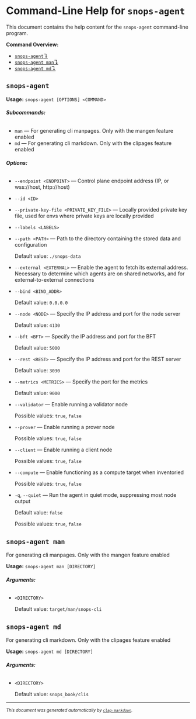 # Command-Line Help for `snops-agent`

This document contains the help content for the `snops-agent` command-line program.

**Command Overview:**

* [`snops-agent`↴](#snops-agent)
* [`snops-agent man`↴](#snops-agent-man)
* [`snops-agent md`↴](#snops-agent-md)

## `snops-agent`

**Usage:** `snops-agent [OPTIONS] <COMMAND>`

###### **Subcommands:**

* `man` — For generating cli manpages. Only with the mangen feature enabled
* `md` — For generating cli markdown. Only with the clipages feature enabled

###### **Options:**

* `--endpoint <ENDPOINT>` — Control plane endpoint address (IP, or wss://host, http://host)
* `--id <ID>`
* `--private-key-file <PRIVATE_KEY_FILE>` — Locally provided private key file, used for envs where private keys are locally provided
* `--labels <LABELS>`
* `--path <PATH>` — Path to the directory containing the stored data and configuration

  Default value: `./snops-data`
* `--external <EXTERNAL>` — Enable the agent to fetch its external address. Necessary to determine which agents are on shared networks, and for external-to-external connections
* `--bind <BIND_ADDR>`

  Default value: `0.0.0.0`
* `--node <NODE>` — Specify the IP address and port for the node server

  Default value: `4130`
* `--bft <BFT>` — Specify the IP address and port for the BFT

  Default value: `5000`
* `--rest <REST>` — Specify the IP address and port for the REST server

  Default value: `3030`
* `--metrics <METRICS>` — Specify the port for the metrics

  Default value: `9000`
* `--validator` — Enable running a validator node

  Possible values: `true`, `false`

* `--prover` — Enable running a prover node

  Possible values: `true`, `false`

* `--client` — Enable running a client node

  Possible values: `true`, `false`

* `--compute` — Enable functioning as a compute target when inventoried

  Possible values: `true`, `false`

* `-q`, `--quiet` — Run the agent in quiet mode, suppressing most node output

  Default value: `false`

  Possible values: `true`, `false`




## `snops-agent man`

For generating cli manpages. Only with the mangen feature enabled

**Usage:** `snops-agent man [DIRECTORY]`

###### **Arguments:**

* `<DIRECTORY>`

  Default value: `target/man/snops-cli`



## `snops-agent md`

For generating cli markdown. Only with the clipages feature enabled

**Usage:** `snops-agent md [DIRECTORY]`

###### **Arguments:**

* `<DIRECTORY>`

  Default value: `snops_book/clis`



<hr/>

<small><i>
    This document was generated automatically by
    <a href="https://crates.io/crates/clap-markdown"><code>clap-markdown</code></a>.
</i></small>
